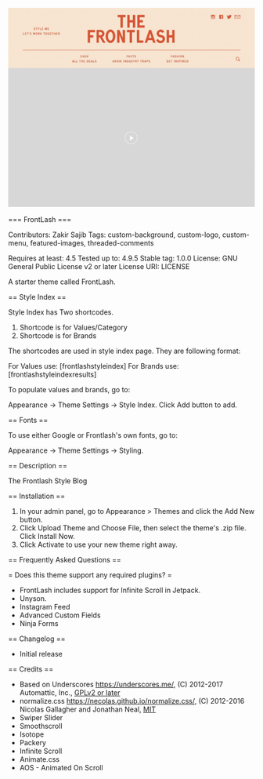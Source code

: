 ![alt text](https://github.com/zakirsajib/The-Frontlash/blob/master/screenshot.jpg)

=== FrontLash ===

Contributors: Zakir Sajib
Tags: custom-background, custom-logo, custom-menu, featured-images, threaded-comments

Requires at least: 4.5
Tested up to: 4.9.5
Stable tag: 1.0.0
License: GNU General Public License v2 or later
License URI: LICENSE

A starter theme called FrontLash.

== Style Index ==

Style Index has Two shortcodes.

1. Shortcode is for Values/Category
2. Shortcode is for Brands

The shortcodes are used in style index page. They are following format:

For Values use: [frontlashstyleindex]
For Brands use: [frontlashstyleindexresults]

To populate values and brands, go to:

Appearance -> Theme Settings -> Style Index.
Click Add button to add.

== Fonts ==

To use either Google or Frontlash's own fonts, go to:

Appearance -> Theme Settings -> Styling.

== Description ==

The Frontlash Style Blog

== Installation ==

1. In your admin panel, go to Appearance > Themes and click the Add New button.
2. Click Upload Theme and Choose File, then select the theme's .zip file. Click Install Now.
3. Click Activate to use your new theme right away.

== Frequently Asked Questions ==

= Does this theme support any required plugins? =

* FrontLash includes support for Infinite Scroll in Jetpack.
* Unyson.
* Instagram Feed
* Advanced Custom Fields
* Ninja Forms


== Changelog ==

* Initial release

== Credits ==

* Based on Underscores https://underscores.me/, (C) 2012-2017 Automattic, Inc., [GPLv2 or later](https://www.gnu.org/licenses/gpl-2.0.html)
* normalize.css https://necolas.github.io/normalize.css/, (C) 2012-2016 Nicolas Gallagher and Jonathan Neal, [MIT](https://opensource.org/licenses/MIT)
* Swiper Slider
* Smoothscroll
* Isotope
* Packery
* Infinite Scroll
* Animate.css
* AOS - Animated On Scroll

